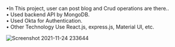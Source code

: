•In This project, user can post blog and Crud operations are there..\
• Used backend API by MongoDB.\
• Used Okta for Authentication.\
• Other Technology Use React.js, express.js, Material UI, etc.

![Screenshot 2021-11-24 233644](https://user-images.githubusercontent.com/64150328/176610188-ffcaa482-c893-445c-aff7-c8c0b395fc6e.jpg)
